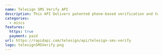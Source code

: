 ```yaml
---
name: Telesign SMS Verify API
description: This API Delivers patented phone-based verification and two-factor authentication using a time-based, one-time passcode sent over SMS
categories:
  - miscs
features:
  https: true
  payment: paid
url: https://rapidapi.com/telesign/api/telesign-sms-verify
logo: telesignSMSVerify.png
---
```

